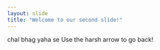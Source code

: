 ```yaml
---
layout: slide
title: "Welcome to our second slide!"
---
```

chal bhag yaha se
Use the harsh arrow to go back!
